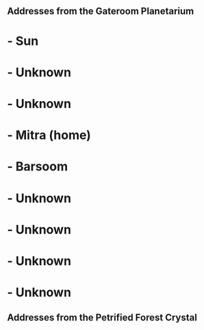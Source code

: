 ## Addresses from the Gateroom Planetarium ##

# - Sun
# - Unknown
# - Unknown
# - Mitra (home)
# - Barsoom
# - Unknown
# - Unknown
# - Unknown
# - Unknown


## Addresses from the Petrified Forest Crystal ##


